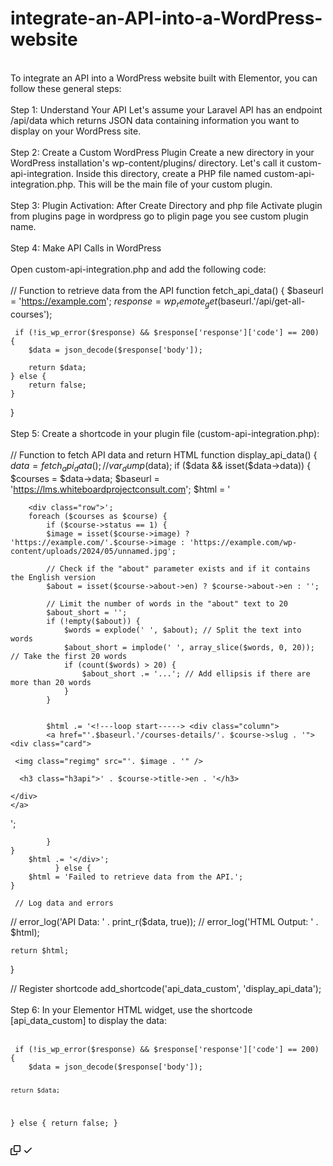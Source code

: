# integrate-an-API-into-a-WordPress-website
<br>
To integrate an API into a WordPress website built with Elementor, you can follow these general steps:
<br><br>
Step 1: Understand Your API
Let's assume your Laravel API has an endpoint /api/data which returns JSON data containing information you want to display on your WordPress site.
<br><br>
Step 2: Create a Custom WordPress Plugin
Create a new directory in your WordPress installation's wp-content/plugins/ directory. Let's call it custom-api-integration.
Inside this directory, create a PHP file named custom-api-integration.php. This will be the main file of your custom plugin.
<br><br>
Step 3: Plugin Activation: After Create Directory and php file Activate plugin from plugins page in wordpress go to pligin page you see custom plugin name.
<br><br>
Step 4: Make API Calls in WordPress
<br><br>
Open custom-api-integration.php and add the following code:
<br><br>
<?php
/*
Plugin Name: Custom API Integration
*/

// Function to retrieve data from the API
function fetch_api_data() {
    $baseurl = 'https://example.com';
    $response = wp_remote_get($baseurl.'/api/get-all-courses');
    
     if (!is_wp_error($response) && $response['response']['code'] == 200) {
        $data = json_decode($response['body']);
        
        return $data;
    } else {
        return false;
    }
}
<br><br>
Step 5: Create a shortcode in your plugin file (custom-api-integration.php):
<br><br>
// Function to fetch API data and return HTML
function display_api_data() {
    $data = fetch_api_data();
    //var_dump($data);
    if ($data && isset($data->data)) {
        $courses = $data->data;
        $baseurl = 'https://lms.whiteboardprojectconsult.com';
    	$html = '
    	<style>



/* Float four columns side by side */
.column {
  float: left;
  width: 25%;
  padding: 10px 10px;
}

/* Remove extra left and right margins, due to padding */
.row {margin: 0 -5px;}

/* Clear floats after the columns */
.row:after {
  content: "";
  display: table;
  clear: both;
}

/* Responsive columns */
@media screen and (max-width: 600px) {
  .column {
    width: 100%;
    display: block;
    margin-bottom: 20px;
  }
}

/* Style the counter cards */
.card {
  box-shadow: 0px 24px 120px -24px rgba(0, 0, 0, 0.24);
  padding: 16px;
  text-align: center;
  background-color: #fff;
}
.regimg{
width:100%;
height:150px !important;
}
.h3api{
    font-size: 16px !important;
    padding-top: 20px !important;
    margin-bottom: 0px !important;
}
</style>
    	
    	<div class="row">';
		foreach ($courses as $course) {
		    if ($course->status == 1) {
		    $image = isset($course->image) ? 'https://example.com/'.$course->image : 'https://example.com/wp-content/uploads/2024/05/unnamed.jpg'; 
		    
		    // Check if the "about" parameter exists and if it contains the English version
            $about = isset($course->about->en) ? $course->about->en : '';

            // Limit the number of words in the "about" text to 20
            $about_short = '';
            if (!empty($about)) {
                $words = explode(' ', $about); // Split the text into words
                $about_short = implode(' ', array_slice($words, 0, 20)); // Take the first 20 words
                if (count($words) > 20) {
                    $about_short .= '...'; // Add ellipsis if there are more than 20 words
                }
            }
            
            
            $html .= '<!---loop start-----> <div class="column">
            <a href="'.$baseurl.'/courses-details/'. $course->slug . '">
    <div class="card">
    	
     <img class="regimg" src="'. $image . '" />
     
      <h3 class="h3api">' . $course->title->en . '</h3>
      
    </div>
    </a>
  </div> <!---loop end----->';
		    
	
		    }
    }
    	$html .= '</div>';
			  } else {
        $html = 'Failed to retrieve data from the API.';
    }

	 // Log data and errors
   // error_log('API Data: ' . print_r($data, true));
//    error_log('HTML Output: ' . $html);

    return $html;
}

// Register shortcode
add_shortcode('api_data_custom', 'display_api_data');
<br><br>
Step 6: In your Elementor HTML widget, use the shortcode [api_data_custom] to display the data:
<br><br>
<div class="snippet-clipboard-content notranslate position-relative overflow-auto"><pre class="notranslate"><code> if (!is_wp_error($response) &amp;&amp; $response['response']['code'] == 200) {
    $data = json_decode($response['body']);
    
    return $data;
} else {
    return false;
}
</code></pre><div class="zeroclipboard-container">
    <clipboard-copy aria-label="Copy" class="ClipboardButton btn btn-invisible js-clipboard-copy m-2 p-0 tooltipped-no-delay d-flex flex-justify-center flex-items-center" data-copy-feedback="Copied!" data-tooltip-direction="w" value=" [api_data_custom] " tabindex="0" role="button">
      <svg aria-hidden="true" height="16" viewBox="0 0 16 16" version="1.1" width="16" data-view-component="true" class="octicon octicon-copy js-clipboard-copy-icon">
    <path d="M0 6.75C0 5.784.784 5 1.75 5h1.5a.75.75 0 0 1 0 1.5h-1.5a.25.25 0 0 0-.25.25v7.5c0 .138.112.25.25.25h7.5a.25.25 0 0 0 .25-.25v-1.5a.75.75 0 0 1 1.5 0v1.5A1.75 1.75 0 0 1 9.25 16h-7.5A1.75 1.75 0 0 1 0 14.25Z"></path><path d="M5 1.75C5 .784 5.784 0 6.75 0h7.5C15.216 0 16 .784 16 1.75v7.5A1.75 1.75 0 0 1 14.25 11h-7.5A1.75 1.75 0 0 1 5 9.25Zm1.75-.25a.25.25 0 0 0-.25.25v7.5c0 .138.112.25.25.25h7.5a.25.25 0 0 0 .25-.25v-7.5a.25.25 0 0 0-.25-.25Z"></path>
</svg>
      <svg aria-hidden="true" height="16" viewBox="0 0 16 16" version="1.1" width="16" data-view-component="true" class="octicon octicon-check js-clipboard-check-icon color-fg-success d-none">
    <path d="M13.78 4.22a.75.75 0 0 1 0 1.06l-7.25 7.25a.75.75 0 0 1-1.06 0L2.22 9.28a.751.751 0 0 1 .018-1.042.751.751 0 0 1 1.042-.018L6 10.94l6.72-6.72a.75.75 0 0 1 1.06 0Z"></path>
</svg>
    </clipboard-copy>
  </div></div>


